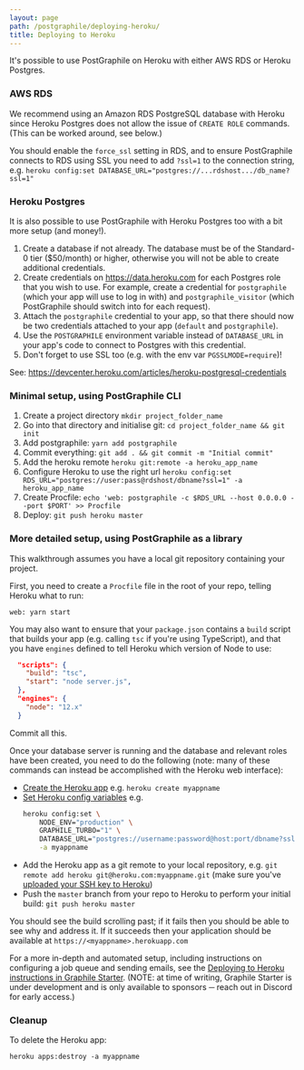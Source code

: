 ```yaml
---
layout: page
path: /postgraphile/deploying-heroku/
title: Deploying to Heroku
---
```


It's possible to use PostGraphile on Heroku with either AWS RDS or Heroku
Postgres.

### AWS RDS

We recommend using an Amazon RDS PostgreSQL database with Heroku since Heroku
Postgres does not allow the issue of `CREATE ROLE` commands. (This can be worked
around, see below.)

You should enable the `force_ssl` setting in RDS, and to ensure PostGraphile
connects to RDS using SSL you need to add `?ssl=1` to the connection string,
e.g. `heroku config:set DATABASE_URL="postgres://...rdshost.../db_name?ssl=1"`

### Heroku Postgres

It is also possible to use PostGraphile with Heroku Postgres too with a bit more
setup (and money!).

1. Create a database if not already. The database must be of the Standard-0 tier
   (\$50/month) or higher, otherwise you will not be able to create additional
   credentials.
2. Create credentials on https://data.heroku.com for each Postgres role that you
   wish to use. For example, create a credential for `postgraphile` (which your
   app will use to log in with) and `postgraphile_visitor` (which PostGraphile
   should switch into for each request).
3. Attach the `postgraphile` credential to your app, so that there should now be
   two credentials attached to your app (`default` and `postgraphile`).
4. Use the `POSTGRAPHILE` environment variable instead of `DATABASE_URL` in your
   app's code to connect to Postgres with this credential.
5. Don't forget to use SSL too (e.g. with the env var `PGSSLMODE=require`)!

See: https://devcenter.heroku.com/articles/heroku-postgresql-credentials

### Minimal setup, using PostGraphile CLI

1. Create a project directory `mkdir project_folder_name`
2. Go into that directory and initialise git:
   `cd project_folder_name && git init`
3. Add postgraphile: `yarn add postgraphile`
4. Commit everything: `git add . && git commit -m "Initial commit"`
5. Add the heroku remote `heroku git:remote -a heroku_app_name`
6. Configure Heroku to use the right url
   `heroku config:set RDS_URL="postgres://user:pass@rdshost/dbname?ssl=1" -a heroku_app_name`
7. Create Procfile:
   `echo 'web: postgraphile -c $RDS_URL --host 0.0.0.0 --port $PORT' >> Procfile`
8. Deploy: `git push heroku master`

### More detailed setup, using PostGraphile as a library

This walkthrough assumes you have a local git repository containing your
project.

First, you need to create a `Procfile` file in the root of your repo, telling
Heroku what to run:

```
web: yarn start
```

You may also want to ensure that your `package.json` contains a `build` script
that builds your app (e.g. calling `tsc` if you're using TypeScript), and that
you have `engines` defined to tell Heroku which version of Node to use:

```json
  "scripts": {
    "build": "tsc",
    "start": "node server.js",
  },
  "engines": {
    "node": "12.x"
  }
```

Commit all this.

Once your database server is running and the database and relevant roles have
been created, you need to do the following (note: many of these commands can
instead be accomplished with the Heroku web interface):

- [Create the Heroku app](https://devcenter.heroku.com/articles/creating-apps)
  e.g. `heroku create myappname`
- [Set Heroku config variables](https://devcenter.heroku.com/articles/config-vars)
  e.g.
  ```bash
  heroku config:set \
      NODE_ENV="production" \
      GRAPHILE_TURBO="1" \
      DATABASE_URL="postgres://username:password@host:port/dbname?ssl=1" \
      -a myappname
  ```
- Add the Heroku app as a git remote to your local repository, e.g.
  `git remote add heroku git@heroku.com:myappname.git` (make sure you've
  [uploaded your SSH key to Heroku](https://devcenter.heroku.com/articles/keys))
- Push the `master` branch from your repo to Heroku to perform your initial
  build: `git push heroku master`

You should see the build scrolling past; if it fails then you should be able to
see why and address it. If it succeeds then your application should be available
at `https://<myappname>.herokuapp.com`

For a more in-depth and automated setup, including instructions on configuring a
job queue and sending emails, see the
[Deploying to Heroku instructions in Graphile Starter](https://github.com/graphile/starter#deploying-to-heroku).
(NOTE: at time of writing, Graphile Starter is under development and is only
available to sponsors ─ reach out in Discord for early access.)

### Cleanup

To delete the Heroku app:

```
heroku apps:destroy -a myappname
```
